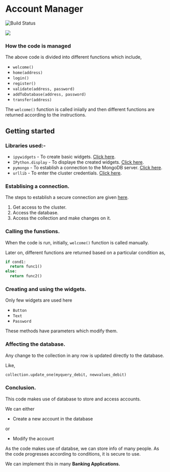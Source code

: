 # Account Manager

![Build Status](https://travis-ci.org/Nitin1901/Account-manger.svg?branch=master)

<img src='https://g.gravizo.com/svg?
 digraph G {
   main -> parse -> execute;
   main -> init;
   main -> cleanup;
   execute -> make_string;
   execute -> printf
   init -> make_string;
   main -> printf;
   execute -> compare;
 }
'/>

### How the code is managed

The above code is divided into different functions which include,
+ `welcome()`
+ `home(address)`
+ `login()`
+ `register()`
+ `validate(address, password)`
+ `addToDatabase(address, password)`
+ `transfer(address)`

The `welcome()` function is called iniially and then different functions are returned according to the instructions.

## Getting started 

### Libraries used:-
+ `ipywidgets` - To create basic widgets. [Click here](https://ipywidgets.readthedocs.io/en/latest/).
+ `IPython.display` - To displaye the created widgets. [Click here](https://ipython.org/ipython-doc/dev/api/generated/IPython.display.html).
+ `pymongo` - To establish a connection to the MongoDB server. [Click here](https://github.com/Nitin1901/MongoDB-cheatsheat).
+ `urllib` - To enter the cluster credentials. [Click here](https://docs.python.org/3/library/urllib.html).

### Establising a connection.
The steps to establish a secure connection are given [here](https://github.com/Nitin1901/MongoDB-cheatsheat).
1) Get access to the cluster.
2) Access the database.
3) Access the collection and make changes on it.

### Calling the funstions.
When the code is run, initially, `welcome()` function is called manually.

Later on, different functions are returned based on a particular condition as, 
```python
if cond1:
  return func1()
else:
  return func2()
```

### Creating and using the widgets.
Only few widgets are used here
+ `Button`
+ `Text`
+ `Password`

These methods have parameters which modify them.

### Affecting the database.
Any change to the collection in any row is updated directly to the database.

Like,
```python
collection.update_one(myquery_debit, newvalues_debit)
```

### Conclusion.
This code makes use of database to store and access accounts.

We can either 
+ Create a new account in the database

or
+ Modify the account

As the code makes use of databse, we can store info of many people.
As the code progresses according to conditions, it is secure to use.

We can implement this in many __Banking Applications.__



